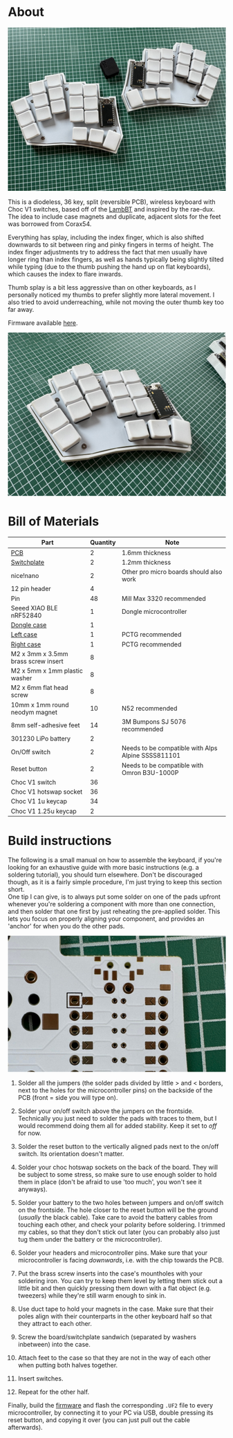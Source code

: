 # About

![both halves](/images/both.jpg)

This is a diodeless, 36 key, split (reversible PCB), wireless keyboard with Choc V1 switches, based off of the [LambBT](https://github.com/johnlamb/LambBT) and inspired by the rae-dux. The idea to include case magnets and duplicate, adjacent slots for the feet was borrowed from Corax54.

Everything has splay, including the index finger, which is also shifted downwards to sit between ring and pinky fingers in terms of height.
The index finger adjustments try to address the fact that men usually have longer ring than index fingers, as well as hands typically being slightly tilted while typing (due to the thumb pushing the hand up on flat keyboards), which causes the index to flare inwards.
  
Thumb splay is a bit less aggressive than on other keyboards, as I personally noticed my thumbs to prefer slightly more lateral movement.
I also tried to avoid underreaching, while not moving the outer thumb key too far away.

Firmware available [here](https://github.com/jonathanforking/Keiler-ZMK).

![left half](/images/left.jpg)

# Bill of Materials
| Part                                                                          | Quantity | Note                                                 |
|-------------------------------------------------------------------------------|----------|------------------------------------------------------|
| [PCB](/gerbers/pcb.zip)                                                       | 2        | 1.6mm thickness                                      |
| [Switchplate](/gerbers/switchplate.zip)                                       | 2        | 1.2mm thickness                                      |
| nice!nano                                                                     | 2        | Other pro micro boards should also work              |
| 12 pin header                                                                 | 4        |                                                      |
| Pin                                                                           | 48       | Mill Max 3320 recommended                            |
| Seeed XIAO BLE nRF52840                                                       | 1        | Dongle microcontroller                               |
| [Dongle case](https://www.printables.com/de/model/522586-seeed-xiao-ble-case) | 1        |                                                      |
| [Left case](/output/cases/case_left.stl)                                      | 1        | PCTG recommended                                     |
| [Right case](/output/cases/case_right.stl)                                    | 1        | PCTG recommended                                     |
| M2 x 3mm x 3.5mm brass screw insert                                           | 8        |                                                      |
| M2 x 5mm x 1mm plastic washer                                                 | 8        |                                                      |
| M2 x 6mm flat head screw                                                      | 8        |                                                      |
| 10mm x 1mm round neodym magnet                                                | 10       | N52 recommended                                      |
| 8mm self-adhesive feet                                                        | 14       | 3M Bumpons SJ 5076 recommended                       |
| 301230 LiPo battery                                                           | 2        |                                                      |
| On/Off switch                                                                 | 2        | Needs to be compatible with Alps Alpine SSSS811101   |
| Reset button                                                                  | 2        | Needs to be compatible with Omron B3U-1000P          |
| Choc V1 switch                                                                | 36       |                                                      |
| Choc V1 hotswap socket                                                        | 36       |                                                      |
| Choc V1 1u keycap                                                             | 34       |                                                      |
| Choc V1 1.25u keycap                                                          | 2        |                                                      |

# Build instructions
The following is a small manual on how to assemble the keyboard, if you're looking for an exhaustive guide with more basic instructions (e.g. a soldering tutorial), you should turn elsewhere. Don't be discouraged though, as it is a fairly simple procedure, I'm just trying to keep this section short.  
One tip I can give, is to always put some solder on one of the pads upfront whenever you're soldering a component with more than one connection, and then solder that one first by just reheating the pre-applied solder. This lets you focus on properly aligning your component, and provides an 'anchor' for when you do the other pads. 

![jumpers](/images/jumpers.jpg)

1. Solder all the jumpers (the solder pads divided by little > and < borders, next to the holes for the microcontroller pins) on the backside of the PCB (front = side you will type on).

2. Solder your on/off switch above the jumpers on the frontside. Technically you just need to solder the pads with traces to them, but I would recommend doing them all for added stability. Keep it set to *off* for now.

3. Solder the reset button to the vertically aligned pads next to the on/off switch. Its orientation doesn't matter.

4. Solder your choc hotswap sockets on the back of the board. They will be subject to some stress, so make sure to use enough solder to hold them in place (don't be afraid to use 'too much', you won't see it anyways).

5. Solder your battery to the two holes between jumpers and on/off switch on the frontside. The hole closer to the reset button will be the ground (*usually* the black cable). Take care to avoid the battery cables from touching each other, and check your polarity before soldering. I trimmed my cables, so that they don't stick out later (you can probably also just tug them under the battery or the microcontroller).

6. Solder your headers and microcontroller pins. Make sure that your microcontroller is facing *downwards*, i.e. with the chip towards the PCB.

7. Put the brass screw inserts into the case's mountholes with your soldering iron. You can try to keep them level by letting them stick out a little bit and then quickly pressing them down with a flat object (e.g. tweezers) while they're still warm enough to sink in.

8. Use duct tape to hold your magnets in the case. Make sure that their poles align with their counterparts in the other keyboard half so that they attract to each other.

9. Screw the board/switchplate sandwich (separated by washers inbetween) into the case.

10. Attach feet to the case so that they are not in the way of each other when putting both halves together.

11. Insert switches.

12. Repeat for the other half.

Finally, build the [firmware](https://github.com/jonathanforking/Keiler-ZMK) and flash the corresponding `.UF2` file to every microcontroller, by connecting it to your PC via USB, double pressing its reset button, and copying it over (you can just pull out the cable afterwards).
